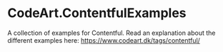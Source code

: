 # CodeArt.ContentfulExamples
A collection of examples for Contentful.
Read an explanation about the different examples here: https://www.codeart.dk/tags/contentful/
